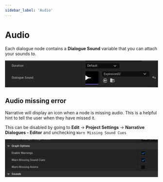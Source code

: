 ```yaml
---
sidebar_label: 'Audio'
---
```


# Audio

Each dialogue node contains a **Dialogue Sound** variable that you can attach your sounds to.

![dialogue-duration-audio.png](/img/dialogue/line/dialogue-duration-audio.png)

## Audio missing error
Narrative will display an icon when a node is missing audio. This is a helpful hint to tell the user when they have missed it.

This can be disabled by going to **Edit** -> **Project Settings** -> **Narrative Dialogues - Editor** and unchecking `Warn Missing Sound Cues`

![dialogue-warn-audio.png](/img/dialogue/line/dialogue-warn-audio.png)
